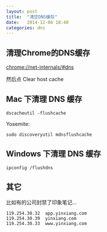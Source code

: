 ```yaml
---
layout: post
title:  "清空DNS缓存"
date:   2014-12-06 18:40
categories: dns
---
```


## 清理Chrome的DNS缓存

[chrome://net-internals/#dns](chrome://net-internals/#dns)

然后点 Clear host cache

## Mac 下清理 DNS 缓存

    dscacheutil -flushcache 

Yosemite:

    sudo discoveryutil mdnsflushcache
    
## Windows 下清理 DNS 缓存

    ipconfig /flushdns

## 其它

比如有的公司封禁了印象笔记...

    119.254.30.32  app.yinxiang.com
    119.254.30.39  yinxiang.com
    119.254.30.33  www.yinxiang.com
